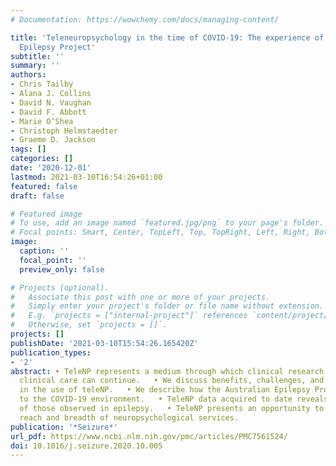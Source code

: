 ```yaml
---
# Documentation: https://wowchemy.com/docs/managing-content/

title: 'Teleneuropsychology in the time of COVID-19: The experience of The Australian
  Epilepsy Project'
subtitle: ''
summary: ''
authors:
- Chris Tailby
- Alana J. Collins
- David N. Vaughan
- David F. Abbott
- Marie O’Shea
- Christoph Helmstaedter
- Graeme D. Jackson
tags: []
categories: []
date: '2020-12-01'
lastmod: 2021-03-10T16:54:26+01:00
featured: false
draft: false

# Featured image
# To use, add an image named `featured.jpg/png` to your page's folder.
# Focal points: Smart, Center, TopLeft, Top, TopRight, Left, Right, BottomLeft, Bottom, BottomRight.
image:
  caption: ''
  focal_point: ''
  preview_only: false

# Projects (optional).
#   Associate this post with one or more of your projects.
#   Simply enter your project's folder or file name without extension.
#   E.g. `projects = ["internal-project"]` references `content/project/deep-learning/index.md`.
#   Otherwise, set `projects = []`.
projects: []
publishDate: '2021-03-10T15:54:26.165420Z'
publication_types:
- '2'
abstract: • TeleNP represents a medium through which clinical research and important
  clinical care can continue.   • We discuss benefits, challenges, and practical considerations
  in the use of teleNP.   • We describe how the Australian Epilepsy Project has adapted
  to the COVID-19 environment.   • TeleNP data acquired to date reveals deficits typical
  of those observed in epilepsy.   • TeleNP presents an opportunity to expand the
  reach and breadth of neuropsychological services.
publication: '*Seizure*'
url_pdf: https://www.ncbi.nlm.nih.gov/pmc/articles/PMC7561524/
doi: 10.1016/j.seizure.2020.10.005
---
```


